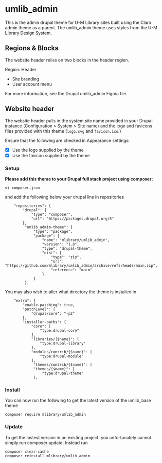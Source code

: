 # umlib_admin

This is the admin drupal theme for U-M Library sites built using the Claro admin theme as a parent. The umlib_admin theme uses styles from the U-M Library Design System.

## Regions & Blocks

The website header relies on two blocks in the header region.

Region: Header
- Site branding
- User account menu

For more information, see the Drupal umlib_admin Figma file.

## Website header

The website header pulls in the system site name provided in your Drupal instance (Configuration  > System > Site name) and the logo and favicons files provided with this theme (`logo.svg` and `favicon.ico`.)

Ensure that the following are checked in Appearance settings:

- [X] Use the logo supplied by the theme
- [X] Use the favicon supplied by the theme

### Setup

**Please add this theme to your Drupal full stack project using composer:**

```
vi composer.json
```

and add the following below your drupal line in repositories

```
    "repositories": {
        "drupal": {
            "type": "composer",
            "url": "https://packages.drupal.org/8"
        },
         "umlib_admin-theme": {
             "type": "package",
             "package": {
                 "name": "mlibrary/umlib_admin",
                 "version": "1.0",
                 "type": "drupal-theme",
                 "dist": {
                     "type": "zip",
                     "url": "https://github.com/mlibrary/umlib_admin/archive/refs/heads/main.zip",
                     "reference": "main"
                 }
             }
         },
```

You may also wish to alter what directory the theme is installed in

```
    "extra": {
        "enable-patching": true,
        "patchLevel": {
            "drupal/core": "-p2"
        },
        "installer-paths": {
            "core": [
                "type:drupal-core"
            ],
            "libraries/{$name}": [
                "type:drupal-library"
            ],
            "modules/contrib/{$name}": [
                "type:drupal-module"
            ],
             "themes/contrib/{$name}": [
             "themes/{$name}": [
                 "type:drupal-theme"
             ],
```

### Install

You can now run the following to get the latest version of the umlib_base theme

```
composer require mlibrary/umlib_admin
```

### Update

To get the lastest version in an existing project, you unfortunately cannot simply run composer update. Instead run

```
composer clear-cache
composer reinstall mlibrary/umlib_admin
```
